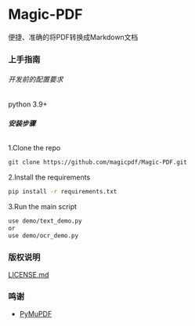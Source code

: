 

# Magic-PDF

便捷、准确的将PDF转换成Markdown文档


### 上手指南

###### 开发前的配置要求

python 3.9+

###### **安装步骤**

1.Clone the repo

```sh
git clone https://github.com/magicpdf/Magic-PDF.git
```

2.Install the requirements

```sh
pip install -r requirements.txt
```

3.Run the main script

```sh
use demo/text_demo.py
or
use demo/ocr_demo.py
```

### 版权说明

[LICENSE.md](https://github.com/magicpdf/Magic-PDF/blob/master/LICENSE.md)

### 鸣谢

- [PyMuPDF](https://github.com/pymupdf/PyMuPDF)



